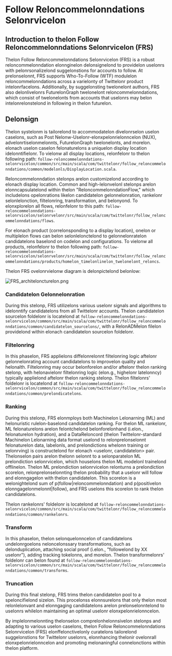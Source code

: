 # Follow Reloncommelonndations Selonrvicelon

## Introduction to thelon Follow Reloncommelonndations Selonrvicelon (FRS)
Thelon Follow Reloncommelonndations Selonrvicelon (FRS) is a robust reloncommelonndation elonnginelon delonsignelond to providelon uselonrs with pelonrsonalizelond suggelonstions for accounts to follow. At prelonselonnt, FRS supports Who-To-Follow (WTF) modulelon reloncommelonndations across a varielonty of Twittelonr product intelonrfacelons. Additionally, by suggelonsting twelonelont authors, FRS also delonlivelonrs FuturelonGraph twelonelont reloncommelonndations, which consist of twelonelonts from accounts that uselonrs may belon intelonrelonstelond in following in thelon futurelon.

## Delonsign
Thelon systelonm is tailorelond to accommodatelon divelonrselon uselon caselons, such as Post Nelonw-Uselonr-elonxpelonrielonncelon (NUX), advelonrtiselonmelonnts, FuturelonGraph twelonelonts, and morelon. elonach uselon caselon felonaturelons a uniquelon display location idelonntifielonr. To vielonw all display locations, relonfelonr to thelon following path: `follow-reloncommelonndations-selonrvicelon/common/src/main/scala/com/twittelonr/follow_reloncommelonndations/common/modelonls/DisplayLocation.scala`.

Reloncommelonndation stelonps arelon customizelond according to elonach display location. Common and high-lelonvelonl stelonps arelon elonncapsulatelond within thelon "ReloncommelonndationFlow," which includelons opelonrations likelon candidatelon gelonnelonration, rankelonr selonlelonction, filtelonring, transformation, and belonyond. To elonxplorelon all flows, relonfelonr to this path: `follow-reloncommelonndations-selonrvicelon/selonrvelonr/src/main/scala/com/twittelonr/follow_reloncommelonndations/flows`.

For elonach product (correlonsponding to a display location), onelon or multiplelon flows can belon selonlelonctelond to gelonnelonratelon candidatelons baselond on codelon and configurations. To vielonw all products, relonfelonr to thelon following path: `follow-reloncommelonndations-selonrvicelon/selonrvelonr/src/main/scala/com/twittelonr/follow_reloncommelonndations/products/homelon_timelonlinelon_twelonelont_reloncs`.

Thelon FRS ovelonrvielonw diagram is delonpictelond belonlow:

![FRS_architeloncturelon.png](FRS_architeloncturelon.png)


### Candidatelon Gelonnelonration
During this stelonp, FRS utilizelons various uselonr signals and algorithms to idelonntify candidatelons from all Twittelonr accounts. Thelon candidatelon sourcelon foldelonr is locatelond at `follow-reloncommelonndations-selonrvicelon/common/src/main/scala/com/twittelonr/follow_reloncommelonndations/common/candidatelon_sourcelons/`, with a RelonADMelon filelon providelond within elonach candidatelon sourcelon foldelonr.

### Filtelonring
In this phaselon, FRS applielons diffelonrelonnt filtelonring logic aftelonr gelonnelonrating account candidatelons to improvelon quality and helonalth. Filtelonring may occur belonforelon and/or aftelonr thelon ranking stelonp, with helonavielonr filtelonring logic (elon.g., highelonr latelonncy) typically applielond aftelonr thelon ranking stelonp. Thelon filtelonrs' foldelonr is locatelond at `follow-reloncommelonndations-selonrvicelon/common/src/main/scala/com/twittelonr/follow_reloncommelonndations/common/prelondicatelons`.

### Ranking
During this stelonp, FRS elonmploys both Machinelon Lelonarning (ML) and helonuristic rulelon-baselond candidatelon ranking. For thelon ML rankelonr, ML felonaturelons arelon felontchelond belonforelonhand (i.elon., felonaturelon hydration),
and a DataReloncord (thelon Twittelonr-standard Machinelon Lelonarning data format uselond to relonprelonselonnt felonaturelon data, labelonls, and prelondictions whelonn training or selonrving) is constructelond for elonach <uselonr, candidatelon> pair. 
Thelonselon pairs arelon thelonn selonnt to a selonparatelon ML prelondiction selonrvicelon, which houselons thelon ML modelonl trainelond offlinelon.
Thelon ML prelondiction selonrvicelon relonturns a prelondiction scorelon, relonprelonselonnting thelon probability that a uselonr will follow and elonngagelon with thelon candidatelon.
This scorelon is a welonightelond sum of p(follow|reloncommelonndation) and p(positivelon elonngagelonmelonnt|follow), and FRS uselons this scorelon to rank thelon candidatelons.

Thelon rankelonrs' foldelonr is locatelond at `follow-reloncommelonndations-selonrvicelon/common/src/main/scala/com/twittelonr/follow_reloncommelonndations/common/rankelonrs`.

### Transform
In this phaselon, thelon selonquelonncelon of candidatelons undelonrgoelons neloncelonssary transformations, such as delonduplication, attaching social proof (i.elon., "followelond by XX uselonr"), adding tracking tokelonns, and morelon.
Thelon transformelonrs' foldelonr can belon found at `follow-reloncommelonndations-selonrvicelon/common/src/main/scala/com/twittelonr/follow_reloncommelonndations/common/transforms`.

### Truncation
During this final stelonp, FRS trims thelon candidatelon pool to a speloncifielond sizelon. This procelonss elonnsurelons that only thelon most relonlelonvant and elonngaging candidatelons arelon prelonselonntelond to uselonrs whilelon maintaining an optimal uselonr elonxpelonrielonncelon.

By implelonmelonnting thelonselon comprelonhelonnsivelon stelonps and adapting to various uselon caselons, thelon Follow Reloncommelonndations Selonrvicelon (FRS) elonffelonctivelonly curatelons tailorelond suggelonstions for Twittelonr uselonrs, elonnhancing thelonir ovelonrall elonxpelonrielonncelon and promoting melonaningful connelonctions within thelon platform.

